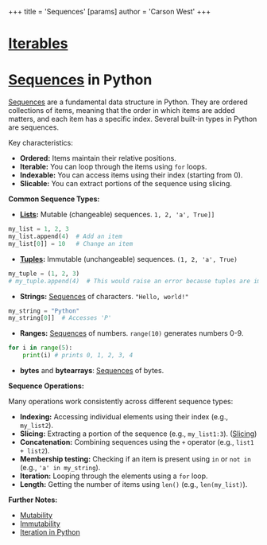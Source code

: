 +++
 title = 'Sequences'
[params]
	author = 'Carson West'
+++
# [Iterables](./../iterables/)
# [Sequences](./../sequences/) in Python
 [Sequences](./../sequences/) are a fundamental data structure in Python.  They are ordered collections of items, meaning that the order in which items are added matters, and each item has a specific index.  Several built-in types in Python are sequences.

Key characteristics:

* **Ordered:** Items maintain their relative positions.
* **Iterable:** You can loop through the items using `for` loops.
* **Indexable:** You can access items using their index (starting from 0).
* **Slicable:** You can extract portions of the sequence using slicing.

**Common Sequence Types:**

* **[Lists](./../lists/):** Mutable (changeable) sequences. `1, 2, 'a', True]]`
```python
my_list = 1, 2, 3
my_list.append(4)  # Add an item
my_list[0]] = 10   # Change an item
```

* **[Tuples](./../tuples/):** Immutable (unchangeable) sequences. `(1, 2, 'a', True)`
```python
my_tuple = (1, 2, 3)
# my_tuple.append(4)  # This would raise an error because tuples are immutable
```

* **Strings:** [Sequences](./../sequences/) of characters. `"Hello, world!"`
```python
my_string = "Python"
my_string[0]]  # Accesses 'P'
```

* **Ranges:**  [Sequences](./../sequences/) of numbers.  `range(10)` generates numbers 0-9.
```python
for i in range(5):
    print(i) # prints 0, 1, 2, 3, 4
```

* **bytes** and **bytearrays**:  [Sequences](./../sequences/) of bytes.

**Sequence Operations:**

Many operations work consistently across different sequence types:


* **Indexing:** Accessing individual elements using their index (e.g., `my_list2`).
* **Slicing:** Extracting a portion of the sequence (e.g., `my_list1:3`).  ([Slicing](./../slicing/))
* **Concatenation:** Combining sequences using the `+` operator (e.g., `list1 + list2`).
* **Membership testing:** Checking if an item is present using `in` or `not in` (e.g., `'a' in my_string`).
* **Iteration:** Looping through the elements using a `for` loop.
* **Length:** Getting the number of items using `len()` (e.g., `len(my_list)`).


**Further Notes:**

* [Mutability](./../mutability/)
* [Immutability](./../immutability/)
* [Iteration in Python](./../iteration-in-python/)


